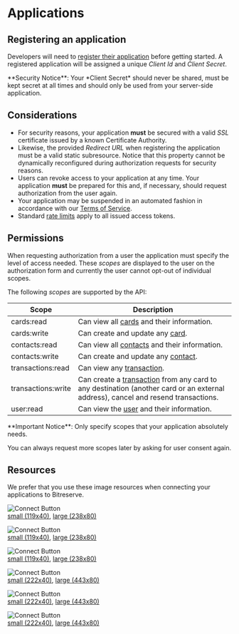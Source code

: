 # Applications

## Registering an application

Developers will need to [register their application](https://bitreserve.org/dashboard/profile/applications/developer/new) before getting started. A registered application will be assigned a unique *Client Id* and *Client Secret*.

<aside class="notice">
**Security Notice**: Your *Client Secret* should never be shared, must be kept secret at all times and should only be used from your server-side application.
</aside>

## Considerations

* For security reasons, your application **must** be secured with a valid *SSL* certificate issued by a known Certificate Authority.
* Likewise, the provided *Redirect URL* when registering the application must be a valid static subresource. Notice that this property cannot be dynamically reconfigured during authorization requests for security reasons.
* Users can revoke access to your application at any time. Your application **must** be prepared for this and, if necessary, should request authorization from the user again.
* Your application may be suspended in an automated fashion in accordance with our [Terms of Service](https://bitreserve.org/en/tos).
* Standard [rate limits](#rate-limits) apply to all issued access tokens.

## Permissions

When requesting authorization from a user the application must specify the level of access needed. These *scopes* are displayed to the user on the authorization form and currently the user cannot opt-out of individual scopes.

The following *scopes* are supported by the API:

Scope |  Description
--------- | -----------
cards:read | Can view all [cards](#card-object) and their information.
cards:write | Can create and update any [card](#card-object).
contacts:read | Can view all [contacts](#contact-object) and their information.
contacts:write | Can create and update any [contact](#contact-object).
transactions:read | Can view any [transaction](#transaction-object).
transactions:write | Can create a [transaction](#transaction-object) from any card to any destination (another card or an external address), cancel and resend transactions.
user:read | Can view the [user](#user-object) and their information.

<aside class="notice">
**Important Notice**: Only specify scopes that your application absolutely needs.

You can always request more scopes later by asking for user consent again.
</aside>

## Resources

We prefer that you use these image resources when connecting your applications to Bitreserve.

<img alt="Connect Button" src="images/buttons/bitreserve-connect-light-purple@1x.png" srcset="images/buttons/bitreserve-connect-light-purple@1x.png 1x, images/buttons/bitreserve-connect-light-purple@2x.png 2x"><br>
[small (119x40)](images/buttons/bitreserve-connect-light-purple@1x.png), [large (238x80)](images/buttons/bitreserve-connect-light-purple@2x.png)

<img alt="Connect Button" src="images/buttons/bitreserve-connect-purple@1x.png" srcset="images/buttons/bitreserve-connect-purple@1x.png 1x, images/buttons/bitreserve-connect-purple@2x.png 2x"><br>
[small (119x40)](images/buttons/bitreserve-connect-purple@1x.png), [large (238x80)](images/buttons/bitreserve-connect-purple@2x.png)

<img alt="Connect Button" src="images/buttons/bitreserve-connect-white@1x.png" srcset="images/buttons/bitreserve-connect-white@1x.png 1x, images/buttons/bitreserve-connect-white@2x.png 2x"><br>
[small (119x40)](images/buttons/bitreserve-connect-white@1x.png), [large (238x80)](images/buttons/bitreserve-connect-white@2x.png)

<img alt="Connect Button" src="images/buttons/bitreserve-connect-with-light-purple@1x.png" srcset="images/buttons/bitreserve-connect-with-light-purple@1x.png 1x, images/buttons/bitreserve-connect-with-light-purple@2x.png 2x"><br>
[small (222x40)](images/buttons/bitreserve-connect-with-light-purple@1x.png), [large (443x80)](images/buttons/bitreserve-connect-with-light-purple@2x.png)

<img alt="Connect Button" src="images/buttons/bitreserve-connect-with-purple@1x.png" srcset="images/buttons/bitreserve-connect-with-purple@1x.png 1x, images/buttons/bitreserve-connect-with-purple@2x.png 2x"><br>
[small (222x40)](images/buttons/bitreserve-connect-with-purple@1x.png), [large (443x80)](images/buttons/bitreserve-connect-with-purple@2x.png)

<img alt="Connect Button" src="images/buttons/bitreserve-connect-with-white@1x.png" srcset="images/buttons/bitreserve-connect-with-white@1x.png 1x, images/buttons/bitreserve-connect-with-white@2x.png 2x"><br>
[small (222x40)](images/buttons/bitreserve-connect-with-white@1x.png), [large (443x80)](images/buttons/bitreserve-connect-with-white@2x.png)
